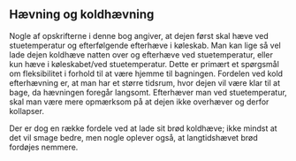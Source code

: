 ## Hævning og koldhævning

Nogle af opskrifterne i denne bog angiver, at dejen først skal hæve ved
stuetemperatur og efterfølgende efterhæve i køleskab. Man kan lige så
vel lade dejen koldhæve natten over og efterhæve ved stuetemperatur,
eller kun hæve i køleskabet/ved stuetemperatur. Dette er primært et
spørgsmål om fleksibilitet i forhold til at være hjemme til bagningen.
Fordelen ved kold efterhævning er, at man har et større tidsrum, hvor
dejen vil være klar til at bage, da hævningen foregår langsomt.
Efterhæver man ved stuetemperatur, skal man være mere opmærksom på at
dejen ikke overhæver og derfor kollapser.

Der er dog en række fordele ved at lade sit brød koldhæve; ikke mindst
at det vil smage bedre, men nogle oplever også, at langtidshævet brød
fordøjes nemmere.

